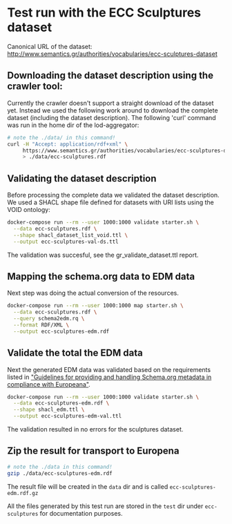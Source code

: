 # Test run with the ECC Sculptures dataset

Canonical URL of the dataset: http://www.semantics.gr/authorities/vocabularies/ecc-sculptures-dataset 

## Downloading the dataset description using the crawler tool:

Currently the crawler doesn't support a straight download of the dataset yet. Instead we used the following work around to download the complete dataset (including the dataset description). The following 'curl' command was run in the home dir of the lod-aggregator:

```bash
# note the ./data/ in this command!
curl -H "Accept: application/rdf+xml" \
     https://www.semantics.gr/authorities/vocabularies/ecc-sculptures-dataset \
     > ./data/ecc-sculptures.rdf
```

## Validating the dataset description

Before processing the complete data we validated the dataset description. We used a SHACL shape file defined for datasets with URI lists using the VOID ontology:  

```bash
docker-compose run --rm --user 1000:1000 validate starter.sh \
  --data ecc-sculptures.rdf \
  --shape shacl_dataset_list_void.ttl \
  --output ecc-sculptures-val-ds.ttl
```

The validation was succesful, see the gr_validate_dataset.ttl report.

## Mapping the schema.org data to EDM data

Next step was doing the actual conversion of the resources.

```bash
docker-compose run --rm --user 1000:1000 map starter.sh \
  --data ecc-sculptures.rdf \
  --query schema2edm.rq \
  --format RDF/XML \
  --output ecc-sculptures-edm.rdf
```

## Validate the total the EDM data

Next the generated EDM data was validated based on the requirements listed in ["Guidelines for providing and handling Schema.org metadata in compliance with Europeana"](https://docs.google.com/document/d/1ffQt8LyHuldWMbFr79HEZ-_vQUVpcNqaCOAqzN12ycg/edit).

```bash
docker-compose run --rm --user 1000:1000 validate starter.sh \
  --data ecc-sculptures-edm.rdf \
  --shape shacl_edm.ttl \
  --output ecc-sculptures-edm-val.ttl
```

The validation resulted in no errors for the sculptures dataset.

## Zip the result for transport to Europena

```bash
# note the ./data in this command!
gzip ./data/ecc-sculptures-edm.rdf
```

The result file will be created in the `data` dir and is called `ecc-sculptures-edm.rdf.gz`

All the files generated by this test run are stored in the `test` dir under `ecc-sculptures` for documentation purposes.
